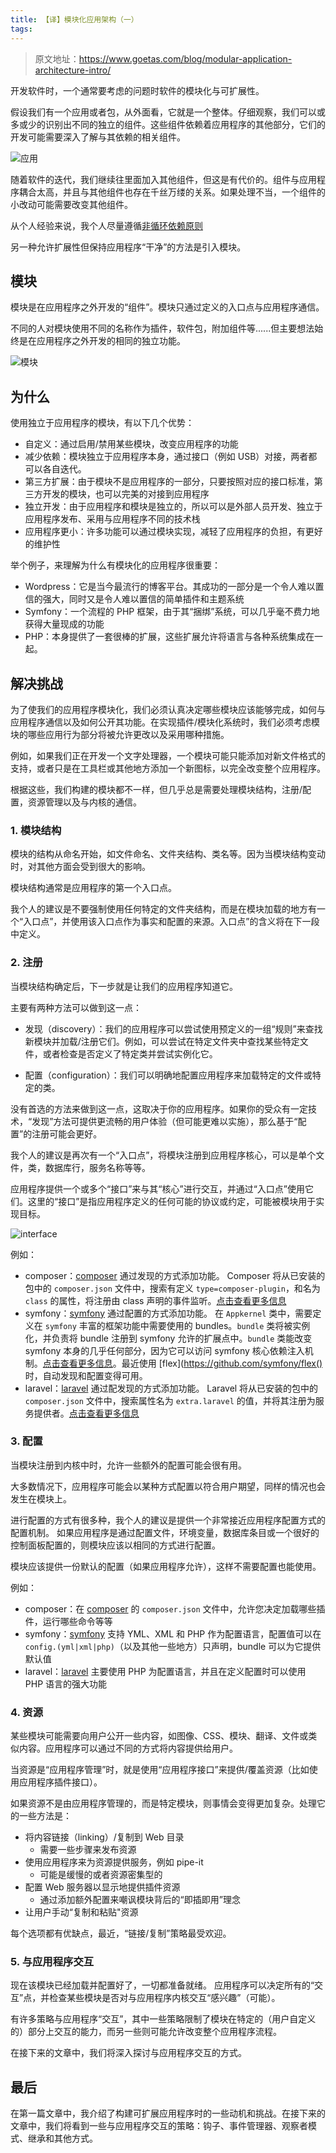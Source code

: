 ```yaml
---
title: 【译】模块化应用架构（一）
tags:
---
```

> 原文地址：https://www.goetas.com/blog/modular-application-architecture-intro/

开发软件时，一个通常要考虑的问题时软件的模块化与可扩展性。

假设我们有一个应用或者包，从外面看，它就是一个整体。仔细观察，我们可以或多或少的识别出不同的独立的组件。这些组件依赖着应用程序的其他部分，它们的开发可能需要深入了解与其依赖的相关组件。

![应用](https://www.goetas.com/img/posts/plugin-based-architecture/application.png)

随着软件的迭代，我们继续往里面加入其他组件，但这是有代价的。组件与应用程序耦合太高，并且与其他组件也存在千丝万缕的关系。如果处理不当，一个组件的小改动可能需要改变其他组件。

从个人经验来说，我个人尽量遵循[非循环依赖原则](https://en.wikipedia.org/wiki/Acyclic_dependencies_principle)

另一种允许扩展性但保持应用程序“干净”的方法是引入模块。

## 模块

模块是在应用程序之外开发的“组件”。模块只通过定义的入口点与应用程序通信。

不同的人对模块使用不同的名称作为插件，软件包，附加组件等......但主要想法始终是在应用程序之外开发的相同的独立功能。

![模块](https://www.goetas.com/img/posts/plugin-based-architecture/modules.png)


## 为什么

使用独立于应用程序的模块，有以下几个优势：
* 自定义：通过启用/禁用某些模块，改变应用程序的功能
* 减少依赖：模块独立于应用程序本身，通过接口（例如 USB）对接，两者都可以各自迭代。
* 第三方扩展：由于模块不是应用程序的一部分，只要按照对应的接口标准，第三方开发的模块，也可以完美的对接到应用程序
* 独立开发：由于应用程序和模块是独立的，所以可以是外部人员开发、独立于应用程序发布、采用与应用程序不同的技术栈
* 应用程序更小：许多功能可以通过模块实现，减轻了应用程序的负担，有更好的维护性


举个例子，来理解为什么有模块化的应用程序很重要：
* Wordpress：它是当今最流行的博客平台。其成功的一部分是一个令人难以置信的强大，同时又是令人难以置信的简单插件和主题系统
* Symfony：一个流程的 PHP 框架，由于其“捆绑”系统，可以几乎毫不费力地获得大量现成的功能
* PHP：本身提供了一套很棒的扩展，这些扩展允许将语言与各种系统集成在一起。

## 解决挑战
为了使我们的应用程序模块化，我们必须认真决定哪些模块应该能够完成，如何与应用程序通信以及如何公开其功能。在实现插件/模块化系统时，我们必须考虑模块的哪些应用行为部分将被允许更改以及采用哪种措施。

例如，如果我们正在开发一个文字处理器，一个模块可能只能添加对新文件格式的支持，或者只是在工具栏或其他地方添加一个新图标，以完全改变整个应用程序。

根据这些，我们构建的模块都不一样，但几乎总是需要处理模块结构，注册/配置，资源管理以及与内核的通信。

### 1. 模块结构

模块的结构从命名开始，如文件命名、文件夹结构、类名等。因为当模块结构变动时，对其他方面会受到很大的影响。

模块结构通常是应用程序的第一个入口点。

我个人的建议是不要强制使用任何特定的文件夹结构，而是在模块加载的地方有一个“入口点”，并使用该入口点作为事实和配置的来源。入口点”的含义将在下一段中定义。

### 2. 注册

当模块结构确定后，下一步就是让我们的应用程序知道它。

主要有两种方法可以做到这一点：

* 发现（discovery）：我们的应用程序可以尝试使用预定义的一组“规则”来查找新模块并加载/注册它们。例如，可以尝试在特定文件夹中查找某些特定文件，或者检查是否定义了特定类并尝试实例化它。

* 配置（configuration）：我们可以明确地配置应用程序来加载特定的文件或特定的类。

没有首选的方法来做到这一点，这取决于你的应用程序。如果你的受众有一定技术，“发现”方法可提供更流畅的用户体验（但可能更难以实施），那么基于“配置”的注册可能会更好。

我个人的建议是再次有一个“入口点”，将模块注册到应用程序核心，可以是单个文件，类，数据库行，服务名称等等。

应用程序提供一个或多个“接口”来与其“核心”进行交互，并通过“入口点”使用它们。这里的“接口”是指应用程序定义的任何可能的协议或约定，可能被模块用于实现目标。

![interface](https://www.goetas.com/img/posts/plugin-based-architecture/interface.png)

例如：

* composer：[composer](https://getcomposer.org/) 通过发现的方式添加功能。
Composer 将从已安装的包中的 `composer.json` 文件中，搜索有定义 `type=composer-plugin`，和名为 `class` 的属性，将注册由 class 声明的事件监听。[点击查看更多信息](https://getcomposer.org/doc/articles/plugins.md)
* symfony：[symfony](https://www.symfony.com/) 通过配置的方式添加功能。
在 `Appkernel` 类中，需要定义在 `symfony` 丰富的框架功能中需要使用的 bundles。`bundle` 类将被实例化，并负责将 bundle 注册到 symfony 允许的扩展点中。`bundle` 类能改变 symfony 本身的几乎任何部分，因为它可以访问 symfony 核心依赖注入机制。[点击查看更多信息](https://symfony.com/doc/3.4/bundles.html)。最近使用 [flex](https://github.com/symfony/flex() 时，自动发现和配置变得可用。
* laravel：[laravel](https://getcomposer.org/) 通过配发现的方式添加功能。
Laravel 将从已安装的包中的 `composer.json` 文件中，搜索属性名为 `extra.laravel` 的值，并将其注册为服务提供者。[点击查看更多信息](https://laravel.com/docs/5.5/packages)

### 3. 配置
当模块注册到内核中时，允许一些额外的配置可能会很有用。

大多数情况下，应用程序可能会以某种方式配置以符合用户期望，同样的情况也会发生在模块上。

进行配置的方式有很多种，我个人的建议是提供一个非常接近应用程序配置方式的配置机制。 如果应用程序是通过配置文件，环境变量，数据库条目或一个很好的控制面板配置的，则模块应该以相同的方式进行配置。

模块应该提供一份默认的配置（如果应用程序允许），这样不需要配置也能使用。

例如：
* composer：在 [composer](https://getcomposer.org/) 的 `composer.json` 文件中，允许您决定加载哪些插件，运行哪些命令等等
* symfony：[symfony](https://www.symfony.com/) 支持 YML、XML 和 PHP 作为配置语言，配置值可以在 `config.(yml|xml|php)`（以及其他一些地方）只声明，bundle 可以为它提供默认值
* laravel：[laravel](https://getcomposer.org/) 主要使用 PHP 为配置语言，并且在定义配置时可以使用 PHP 语言的强大功能

### 4. 资源
 某些模块可能需要向用户公开一些内容，如图像、CSS、模块、翻译、文件或类似内容。应用程序可以通过不同的方式将内容提供给用户。

 当资源是“应用程序管理”时，就是使用“应用程序接口”来提供/覆盖资源（比如使用应用程序插件接口）。

 如果资源不是由应用程序管理的，而是特定模块，则事情会变得更加复杂。处理它的一些方法是：
 * 将内容链接（linking）/复制到 Web 目录
    * 需要一些步骤来发布资源
* 使用应用程序来为资源提供服务，例如 pipe-it 
    * 可能是缓慢的或者资源密集型的
* 配置 Web 服务器以显示地提供插件资源
    * 通过添加额外配置来嘲讽模块背后的“即插即用”理念
* 让用户手动“复制和粘贴"资源

每个选项都有优缺点，最近，“链接/复制”策略最受欢迎。

### 5. 与应用程序交互

现在该模块已经加载并配置好了，一切都准备就绪。
应用程序可以决定所有的“交互”点，并检查某些模块是否对与应用程序内核交互“感兴趣”（可能）。

有许多策略与应用程序“交互”，其中一些策略限制了模块在特定的（用户自定义的）部分上交互的能力，而另一些则可能允许改变整个应用程序流程。

在接下来的文章中，我们将深入探讨与应用程序交互的方式。

## 最后
在第一篇文章中，我介绍了构建可扩展应用程序时的一些动机和挑战。在接下来的文章中，我们将看到一些与应用程序交互的策略：钩子、事件管理器、观察者模式、继承和其他方式。
